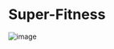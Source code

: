 ﻿# Super-Fitness
![image](https://github.com/user-attachments/assets/d0daeb0b-af88-420f-855e-42dc7809f3ac)
